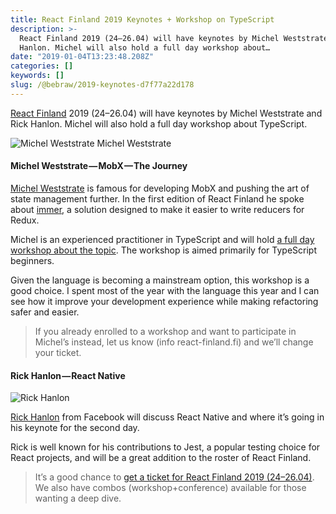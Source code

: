 ```yaml
---
title: React Finland 2019 Keynotes + Workshop on TypeScript
description: >-
  React Finland 2019 (24–26.04) will have keynotes by Michel Weststrate and Rick
  Hanlon. Michel will also hold a full day workshop about…
date: "2019-01-04T13:23:48.208Z"
categories: []
keywords: []
slug: /@bebraw/2019-keynotes-d7f77a22d178
---
```


[React Finland](https://react-finland.fi/) 2019 (24–26.04) will have keynotes by Michel Weststrate and Rick Hanlon. Michel will also hold a full day workshop about TypeScript.

![Michel Weststrate](img/1__alDWQJrl1d0i__Y8__cii8Rw.jpeg)
Michel Weststrate

#### Michel Weststrate — MobX — The Journey

[Michel Weststrate](https://react-finland.fi/speakers/#michel-weststrate) is famous for developing MobX and pushing the art of state management further. In the first edition of React Finland he spoke about [immer](https://www.npmjs.com/package/immer), a solution designed to make it easier to write reducers for Redux.

Michel is an experienced practitioner in TypeScript and will hold [a full day workshop about the topic](https://react-finland.fi/workshops/#typescript-from-novice-to-expert). The workshop is aimed primarily for TypeScript beginners.

Given the language is becoming a mainstream option, this workshop is a good choice. I spent most of the year with the language this year and I can see how it improve your development experience while making refactoring safer and easier.

> If you already enrolled to a workshop and want to participate in Michel’s instead, let us know (info <at> react-finland.fi) and we’ll change your ticket.

#### Rick Hanlon — React Native

![Rick Hanlon](img/1__PIYtdLaP2LBYd__3faTsdfg.jpeg)

[Rick Hanlon](https://react-finland.fi/speakers/#rick-hanlon) from Facebook will discuss React Native and where it’s going in his keynote for the second day.

Rick is well known for his contributions to Jest, a popular testing choice for React projects, and will be a great addition to the roster of React Finland.

> It’s a good chance to [get a ticket for React Finland 2019 (24–26.04)](https://react-finland.fi/#tickets). We also have combos (workshop+conference) available for those wanting a deep dive.
